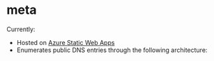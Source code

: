 # meta

Currently:

- Hosted on [Azure Static Web Apps](https://docs.microsoft.com/en-us/azure/static-web-apps/overview)
- Enumerates public DNS entries through the following architecture: